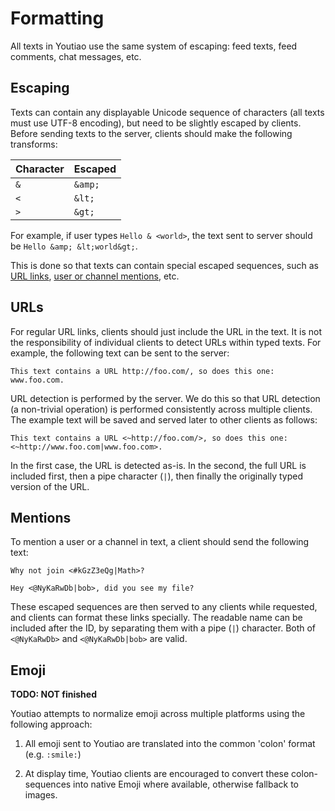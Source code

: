 # Formatting

All texts in Youtiao use the same system of escaping: feed texts, feed comments, chat messages, etc.

## Escaping

Texts can contain any displayable Unicode sequence of characters (all texts must use UTF-8 encoding), but need to be slightly escaped by clients. Before sending texts to the server, clients should make the following transforms:

| Character | Escaped |
| --------- | ------- |
| `&`       | `&amp;` |
| `<`       | `&lt;`  |
| `>`       | `&gt;`  |

For example, if user types `Hello & <world>`, the text sent to server should be `Hello &amp; &lt;world&gt;`.

This is done so that texts can contain special escaped sequences, such as [URL links](#urls), [user or channel mentions](#mentions), etc.

## URLs

For regular URL links, clients should just include the URL in the text. It is not the responsibility of individual clients to detect URLs within typed texts. For example, the following text can be sent to the server:

```
This text contains a URL http://foo.com/, so does this one: www.foo.com.
```

URL detection is performed by the server. We do this so that URL detection (a non-trivial operation) is performed consistently across multiple clients. The example text will be saved and served later to other clients as follows:

```
This text contains a URL <~http://foo.com/>, so does this one: <~http://www.foo.com|www.foo.com>.
```

In the first case, the URL is detected as-is. In the second, the full URL is included first, then a pipe character (`|`), then finally the originally typed version of the URL.

## Mentions

To mention a user or a channel in text, a client should send the following text:

```
Why not join <#kGzZ3eQg|Math>?

Hey <@NyKaRwDb|bob>, did you see my file?
```

These escaped sequences are then served to any clients while requested, and clients can format these links specially. The readable name can be included after the ID, by separating them with a pipe (`|`) character. Both of `<@NyKaRwDb>` and `<@NyKaRwDb|bob>` are valid.

## Emoji

**TODO: NOT finished**

Youtiao attempts to normalize emoji across multiple platforms using the following approach:

1. All emoji sent to Youtiao are translated into the common 'colon' format (e.g. `:smile:`)

2. At display time, Youtiao clients are encouraged to convert these colon-sequences into native Emoji where available, otherwise fallback to images.
